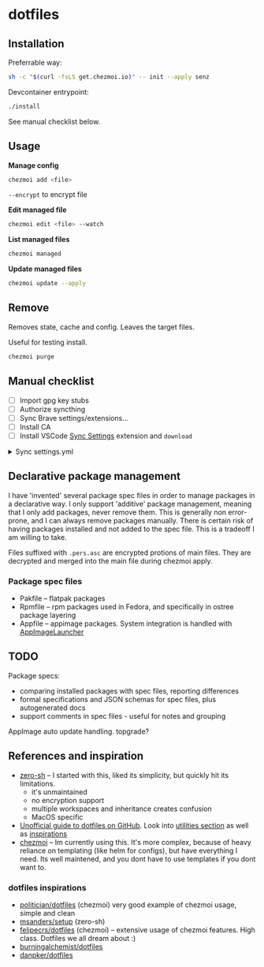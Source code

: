 # dotfiles

## Installation

Preferrable way:

```bash
sh -c "$(curl -fsLS get.chezmoi.io)" -- init --apply senz
```

Devcontainer entrypoint:

```bash
./install
```

See manual checklist below.

## Usage

**Manage config**

```bash
chezmoi add <file>
```

`--encrypt` to encrypt file

**Edit managed file**

```bash
chezmoi edit <file> --watch
```

**List managed files**

```bash
chezmoi managed
```

**Update managed files**

```bash
chezmoi update --apply
```

## Remove

Removes state, cache and config. Leaves the target files.

Useful for testing install.

```bash
chezmoi purge
```
## Manual checklist

- [ ] Import gpg key stubs
- [ ] Authorize syncthing
- [ ] Sync Brave settings/extensions...
- [ ] Install CA
- [ ] Install VSCode [Sync Settings](https://marketplace.visualstudio.com/items?itemName=zokugun.sync-settings) extension and `download`

<details>
    <summary>Sync settings.yml</summary>

```yaml
hostname: "<hostname>"
profile: <chosen profile>

repository:
  type: git
  url: https://github.com/senz/vscode-settings.git
  branch: main
```
</details>

## Declarative package management

I have 'invented' several package spec files in order to manage packages in a declarative way.
I only support 'additive' package management, meaning that I only add packages, never remove them. This is generally non error-prone, and I can always remove packages manually. There is certain risk of
having packages installed and not added to the spec file. This is a tradeoff I am willing to take.

Files suffixed with `.pers.asc` are encrypted protions of main files. They are decrypted and merged into the main file during chezmoi apply.

### Package spec files

- Pakfile – flatpak packages
- Rpmfile – rpm packages used in Fedora, and specifically in ostree package layering
- Appfile – appimage packages. System integration is handled with [AppImageLauncher](https://github.com/TheAssassin/AppImageLauncher)

## TODO

Package specs:

- comparing installed packages with spec files, reporting differences
- formal specifications and JSON schemas for spec files, plus autogenerated docs
- support comments in spec files - useful for notes and grouping

AppImage auto update handling. topgrade?

## References and inspiration

- [zero-sh](https://github.com/zero-sh/zero.sh/) – I started with this, liked its simplicity, but quickly hit its limitations.
    - it's unmaintained
    - no encryption support
    - multiple workspaces and inheritance creates confusion
    - MacOS specific
- [Unofficial guide to dotfiles on GitHub](https://dotfiles.github.io/). Look into [utilities section](https://dotfiles.github.io/utilities/) as well as [inspirations](https://dotfiles.github.io/inspiration/)
- [chezmoi](https://chezmoi.io/) – Im currently using this. It's more complex, because of heavy reliance on templating (like helm for configs), but have everything I need. Its well maintened, and you dont have to use templates if you dont want to.

### dotfiles inspirations

- [politician/dotfiles](https://github.com/politician/dotfiles) (chezmoi) very good example of chezmoi usage, simple and clean
- [msanders/setup](https://github.com/msanders/setup) (zero-sh)
- [felipecrs/dotfiles](https://github.com/felipecrs/dotfiles) (chezmoi) – extensive usage of chezmoi features. High class. Dotfiles we all dream about :)
- [burningalchemist/dotfiles](https://github.com/burningalchemist/dotfiles)
- [danpker/dotfiles](https://github.com/danpker/dotfiles)
